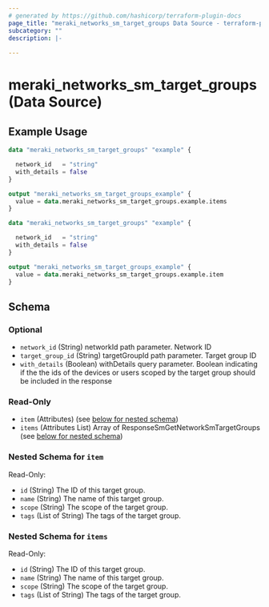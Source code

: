 ```yaml
---
# generated by https://github.com/hashicorp/terraform-plugin-docs
page_title: "meraki_networks_sm_target_groups Data Source - terraform-provider-meraki"
subcategory: ""
description: |-
  
---
```


# meraki_networks_sm_target_groups (Data Source)



## Example Usage

```terraform
data "meraki_networks_sm_target_groups" "example" {

  network_id   = "string"
  with_details = false
}

output "meraki_networks_sm_target_groups_example" {
  value = data.meraki_networks_sm_target_groups.example.items
}

data "meraki_networks_sm_target_groups" "example" {

  network_id   = "string"
  with_details = false
}

output "meraki_networks_sm_target_groups_example" {
  value = data.meraki_networks_sm_target_groups.example.item
}
```

<!-- schema generated by tfplugindocs -->
## Schema

### Optional

- `network_id` (String) networkId path parameter. Network ID
- `target_group_id` (String) targetGroupId path parameter. Target group ID
- `with_details` (Boolean) withDetails query parameter. Boolean indicating if the the ids of the devices or users scoped by the target group should be included in the response

### Read-Only

- `item` (Attributes) (see [below for nested schema](#nestedatt--item))
- `items` (Attributes List) Array of ResponseSmGetNetworkSmTargetGroups (see [below for nested schema](#nestedatt--items))

<a id="nestedatt--item"></a>
### Nested Schema for `item`

Read-Only:

- `id` (String) The ID of this target group.
- `name` (String) The name of this target group.
- `scope` (String) The scope of the target group.
- `tags` (List of String) The tags of the target group.


<a id="nestedatt--items"></a>
### Nested Schema for `items`

Read-Only:

- `id` (String) The ID of this target group.
- `name` (String) The name of this target group.
- `scope` (String) The scope of the target group.
- `tags` (List of String) The tags of the target group.
